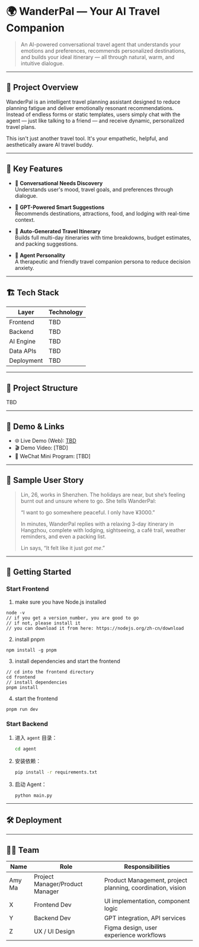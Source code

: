 # 🌍 WanderPal — Your AI Travel Companion

> An AI-powered conversational travel agent that understands your emotions and preferences, recommends personalized destinations, and builds your ideal itinerary — all through natural, warm, and intuitive dialogue.

---

## 🚀 Project Overview

WanderPal is an intelligent travel planning assistant designed to reduce planning fatigue and deliver emotionally resonant recommendations. Instead of endless forms or static templates, users simply chat with the agent — just like talking to a friend — and receive dynamic, personalized travel plans.

This isn't just another travel tool. It's your empathetic, helpful, and aesthetically aware AI travel buddy.

---

## 🎯 Key Features

- 💬 **Conversational Needs Discovery**  
  Understands user's mood, travel goals, and preferences through dialogue.

- 🧠 **GPT-Powered Smart Suggestions**  
  Recommends destinations, attractions, food, and lodging with real-time context.

- 📅 **Auto-Generated Travel Itinerary**  
  Builds full multi-day itineraries with time breakdowns, budget estimates, and packing suggestions.

- 💖 **Agent Personality**  
  A therapeutic and friendly travel companion persona to reduce decision anxiety.

---

## 🏗 Tech Stack

| Layer       | Technology                         |
|-------------|------------------------------------|
| Frontend    |     TBD          |
| Backend     |    TBD           |
| AI Engine   | TBD    |
| Data APIs   | TBD    |
| Deployment  | TBD    |

---

## 📁 Project Structure

TBD


---

## 🎥 Demo & Links

- 🌐 Live Demo (Web): [TBD]()
- 🎬 Demo Video: [TBD]
- 📱 WeChat Mini Program: [TBD]

---

## 👤 Sample User Story

> Lin, 26, works in Shenzhen. The holidays are near, but she’s feeling burnt out and unsure where to go. She tells WanderPal:  
>  
> “I want to go somewhere peaceful. I only have ¥3000.”  
>  
> In minutes, WanderPal replies with a relaxing 3-day itinerary in Hangzhou, complete with lodging, sightseeing, a café trail, weather reminders, and even a packing list.  
>  
> Lin says, “It felt like it just *got me*.”

---

## 🧪 Getting Started

### Start Frontend

1. make sure you have Node.js installed

```
node -v
// if you get a version number, you are good to go
// if not, please install it
// you can download it from here: https://nodejs.org/zh-cn/download 
```

2. install pnpm
```
npm install -g pnpm
```

3. install dependencies and start the frontend

```
// cd into the frontend directory
cd frontend
// install dependencies
pnpm install
```

4. start the frontend
```
pnpm run dev
```

### Start Backend
1. 进入 `agent` 目录：
   ```bash
   cd agent
   ```

2. 安装依赖：
   ```bash
   pip install -r requirements.txt
   ```

3. 启动 Agent：
   ```bash
   python main.py
   ```

---

## 🛠 Deployment

---

## 🧑‍💻 Team

| Name | Role           | Responsibilities                         |
|------|----------------|------------------------------------------|
| Amy Ma | Project Manager/Product Manager             | Product Management, project planning, coordination, vision   |
| X    | Frontend Dev   | UI implementation, component logic       |
| Y    | Backend Dev    | GPT integration, API services            |
| Z    | UX / UI Design | Figma design, user experience workflows  |









